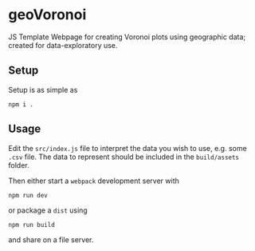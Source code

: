 # geoVoronoi
JS Template Webpage for creating Voronoi plots using geographic data; created for data-exploratory use.

## Setup
Setup is as simple as 
```
npm i .
```

## Usage
Edit the `src/index.js` file to interpret the data you wish to use, e.g. some `.csv` file. The data to represent should be included in the `build/assets` folder.

Then either start a `webpack` development server with
```
npm run dev
```
or package a `dist` using
```
npm run build
```
and share on a file server.